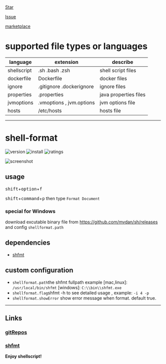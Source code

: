 <a class="github-button" href="https://github.com/foxundermoon/vs-shell-format" data-icon="octicon-star" data-size="large" data-show-count="true" aria-label="Star foxundermoon/vs-shell-format on GitHub">Star</a>

<a class="github-button" href="https://github.com/foxundermoon/vs-shell-format/issues" data-icon="octicon-issue-opened" data-size="large" data-show-count="true" aria-label="Issue foxundermoon/vs-shell-format on GitHub">Issue</a>

[marketplace](https://marketplace.visualstudio.com/items?itemName=foxundermoon.shell-format)


# supported file types or languages


| language    | extension                 | describe              |
| ----------- | ------------------------- | --------------------- |
| shellscript | .sh .bash .zsh            | shell script files    |
| dockerfile  | Dockerfile                | docker files          |
| ignore      | .gitignore  .dockerignore | ignore files          |
| properties  | .properties               | java properties files |
| jvmoptions  | .vmoptions , jvm.options  | jvm options file       |
| hosts       | /etc/hosts                | hosts file            |

---


# shell-format

![version](https://vsmarketplacebadge.apphb.com/version-short/foxundermoon.shell-format.svg)
![install](https://vsmarketplacebadge.apphb.com/installs-short/foxundermoon.shell-format.svg)
![ratings](https://vsmarketplacebadge.apphb.com/rating-short/foxundermoon.shell-format.svg)

![screenshot](https://github.com/foxundermoon/vs-shell-format/raw/master/image/shell_format.gif)

## usage


<kbd>shift</kbd>+<kbd>option</kbd>+<kbd>f</kbd>

<kbd>shift</kbd>+<kbd>command</kbd>+<kbd>p</kbd> then type `Format Document`

###  special for Windows
download excutable binary file
from https://github.com/mvdan/sh/releases
and config `shellformat.path`

## dependencies

- [shfmt](https://github.com/mvdan/sh#shfmt)

## custom configuration

- `shellformat.path`the shfmt fullpath example [mac,linux]: `/usr/local/bin/shfmt` [windows]: `C:\\bin\\shfmt.exe`
- `shellformat.flag`shfmt -h to see detailed usage , example: `-i 4 -p`
- `shellformat.showError` show error message when format. default true.

---

## Links

### [gitRepos](https://github.com/foxundermoon/vs-shell-format)

### [shfmt](https://github.com/mvdan/sh)

**Enjoy shellscript!**
